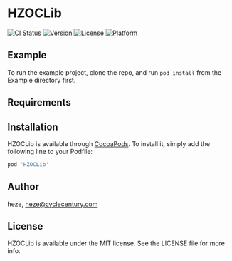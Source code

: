 # HZOCLib

[![CI Status](https://img.shields.io/travis/heze/HZOCLib.svg?style=flat)](https://travis-ci.org/heze/HZOCLib)
[![Version](https://img.shields.io/cocoapods/v/HZOCLib.svg?style=flat)](https://cocoapods.org/pods/HZOCLib)
[![License](https://img.shields.io/cocoapods/l/HZOCLib.svg?style=flat)](https://cocoapods.org/pods/HZOCLib)
[![Platform](https://img.shields.io/cocoapods/p/HZOCLib.svg?style=flat)](https://cocoapods.org/pods/HZOCLib)

## Example

To run the example project, clone the repo, and run `pod install` from the Example directory first.

## Requirements

## Installation

HZOCLib is available through [CocoaPods](https://cocoapods.org). To install
it, simply add the following line to your Podfile:

```ruby
pod 'HZOCLib'
```

## Author

heze, heze@cyclecentury.com

## License

HZOCLib is available under the MIT license. See the LICENSE file for more info.
